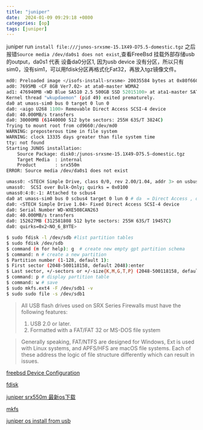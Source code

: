 ```yaml
---
title: "juniper"
date:  2024-01-09 09:29:18 +0800
categories: [op]
tags: [juniper]
---
```

juniper run `install file:///junos-srxsme-15.1X49-D75.5-domestic.tgz` 之后报错`Source media /dev/da0s1 does not exist`,查看FreeBsd 挂载外部存储usb 的output，da0s1 代表 设备da0分区1, 因为usb device 没有分区，所以只有sim0，没有sim1，可以用fdisk分区再格式化Fat32，再放入tgz镜像文件。

```sh
md0: Preloaded image </isofs-install-srxsme> 20035584 bytes at 0x80f66068
ad0: 7695MB <CF 8GB Ver7.02> at ata0-master WDMA2
ad1: 476940MB <WD Blue SA510 2.5 500GB SSD 52015100> at ata1-master SATA300
Kernel thread "wkupdaemon" (pid 49) exited prematurely.
da0 at umass-sim0 bus 0 target 0 lun 0
da0: <aigo U268 1100> Removable Direct Access SCSI-4 device
da0: 40.000MB/s transfers
da0: 30000MB (61440000 512 byte sectors: 255H 63S/T 3824C)
Trying to mount root from cd9660:/dev/md0
WARNING: preposterous time in file system
WARNING: clock 13335 days greater than file system time
tty: not found
Starting JUNOS installation:
    Source Package: disk0:/junos-srxsme-15.1X49-D75.5-domestic.tgz
    Target Media  : internal
    Product       : srx550m
ERROR: Source media /dev/da0s1 does not exist
```

```sh
umass0: <STECH Simple Drive, class 0/0, rev 2.00/1.04, addr 3> on usbus0
umass0:  SCSI over Bulk-Only; quirks = 0x0100
umass0:4:0:-1: Attached to scbus4
da0 at umass-sim0 bus 0 scbus4 target 0 lun 0 # da  = Direct Access , da0  = Direct Access node 0, da0sim0 =  设备da0分区0
da0: <STECH Simple Drive 1.04> Fixed Direct Access SCSI-4 device
da0: Serial Number WD-WXE508CAN263
da0: 40.000MB/s transfers
da0: 152627MB (312581808 512 byte sectors: 255H 63S/T 19457C)
da0: quirks=0x2<NO_6_BYTE>
```

```sh
$ sudo fdisk -l /dev/sdb #list partition tables
$ sudo fdisk /dev/sdb
$ command (m for help): g  # create new empty gpt partition schema
$ command: n # create a new partition
$ Partition number (1-128, default 1):
$ First sector (2048-500118158, default 2048):enter
$ Last sector, +/-sectors or +/-size{K,M,G,T,P} (2048-500118158, default 500118158): +100G
$ command: p # display partition table
$ command: w # save
$ sudo mkfs.ext4 -F /dev/sdb1 -v
$ sudo sudo file -s /dev/sdb1
```

> All USB flash drives used on SRX Series Firewalls must have the following features:
> 1. USB 2.0 or later.
> 2. Formatted with a FAT/FAT 32 or MS-DOS file system


> Generally speaking, FAT/NTFS are designed for Windows, Ext is used with Linux systems, and APFS/HFS are macOS file systems. Each of these address the logic of file structure differently which can result in issues.

[freebsd Device Configuration](https://docs.freebsd.org/en/books/handbook/disks/#_device_configuration)

[fdisk](https://linuxize.com/post/fdisk-command-in-linux/)

[juniper srx550m 最新os下载 ](https://support.juniper.net/support/downloads/?p=srx550)

[mkfs](https://linuxhandbook.com/mkfs-command/)

[juniper os install from usb ](https://www.juniper.net/documentation/us/en/software/junos/junos-install-upgrade/topics/topic-map/install-software-on-srx.html#id-installing-junos-os-on-srx-series-devices-from-the-boot-loader-using-a-usb-storage-device)
